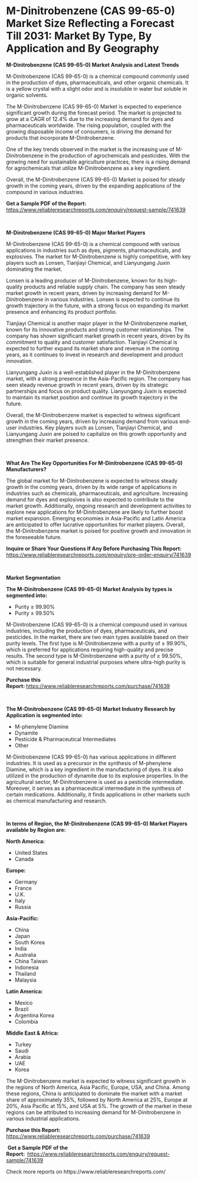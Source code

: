 <p><h1>M-Dinitrobenzene (CAS 99-65-0) Market Size Reflecting a Forecast Till 2031: Market By Type, By Application and By Geography</h1></p><p><strong>M-Dinitrobenzene (CAS 99-65-0) Market Analysis and Latest Trends</strong></p>
<p><p>M-Dinitrobenzene (CAS 99-65-0) is a chemical compound commonly used in the production of dyes, pharmaceuticals, and other organic chemicals. It is a yellow crystal with a slight odor and is insoluble in water but soluble in organic solvents.</p><p>The M-Dinitrobenzene (CAS 99-65-0) Market is expected to experience significant growth during the forecast period. The market is projected to grow at a CAGR of 12.4% due to the increasing demand for dyes and pharmaceuticals worldwide. The rising population, coupled with the growing disposable income of consumers, is driving the demand for products that incorporate M-Dinitrobenzene.</p><p>One of the key trends observed in the market is the increasing use of M-Dinitrobenzene in the production of agrochemicals and pesticides. With the growing need for sustainable agriculture practices, there is a rising demand for agrochemicals that utilize M-Dinitrobenzene as a key ingredient.</p><p>Overall, the M-Dinitrobenzene (CAS 99-65-0) Market is poised for steady growth in the coming years, driven by the expanding applications of the compound in various industries.</p></p>
<p><strong>Get a Sample PDF of the Report:&nbsp;</strong> <a href="https://www.reliableresearchreports.com/enquiry/request-sample/741639">https://www.reliableresearchreports.com/enquiry/request-sample/741639</a></p>
<p>&nbsp;</p>
<p><strong>M-Dinitrobenzene (CAS 99-65-0) Major Market Players</strong></p>
<p><p>M-Dinitrobenzene (CAS 99-65-0) is a chemical compound with various applications in industries such as dyes, pigments, pharmaceuticals, and explosives. The market for M-Dinitrobenzene is highly competitive, with key players such as Lonsen, Tianjiayi Chemical, and Lianyungang Juxin dominating the market.</p><p>Lonsen is a leading producer of M-Dinitrobenzene, known for its high-quality products and reliable supply chain. The company has seen steady market growth in recent years, driven by increasing demand for M-Dinitrobenzene in various industries. Lonsen is expected to continue its growth trajectory in the future, with a strong focus on expanding its market presence and enhancing its product portfolio.</p><p>Tianjiayi Chemical is another major player in the M-Dinitrobenzene market, known for its innovative products and strong customer relationships. The company has shown significant market growth in recent years, driven by its commitment to quality and customer satisfaction. Tianjiayi Chemical is expected to further expand its market share and revenue in the coming years, as it continues to invest in research and development and product innovation.</p><p>Lianyungang Juxin is a well-established player in the M-Dinitrobenzene market, with a strong presence in the Asia-Pacific region. The company has seen steady revenue growth in recent years, driven by its strategic partnerships and focus on product quality. Lianyungang Juxin is expected to maintain its market position and continue its growth trajectory in the future.</p><p>Overall, the M-Dinitrobenzene market is expected to witness significant growth in the coming years, driven by increasing demand from various end-user industries. Key players such as Lonsen, Tianjiayi Chemical, and Lianyungang Juxin are poised to capitalize on this growth opportunity and strengthen their market presence.</p></p>
<p>&nbsp;</p>
<p><strong>What Are The Key Opportunities For M-Dinitrobenzene (CAS 99-65-0) Manufacturers?</strong></p>
<p><p>The global market for M-Dinitrobenzene is expected to witness steady growth in the coming years, driven by its wide range of applications in industries such as chemicals, pharmaceuticals, and agriculture. Increasing demand for dyes and explosives is also expected to contribute to the market growth. Additionally, ongoing research and development activities to explore new applications for M-Dinitrobenzene are likely to further boost market expansion. Emerging economies in Asia-Pacific and Latin America are anticipated to offer lucrative opportunities for market players. Overall, the M-Dinitrobenzene market is poised for positive growth and innovation in the foreseeable future.</p></p>
<p><strong>Inquire or Share Your Questions If Any Before Purchasing This Report:</strong> <a href="https://www.reliableresearchreports.com/enquiry/pre-order-enquiry/741639">https://www.reliableresearchreports.com/enquiry/pre-order-enquiry/741639</a></p>
<p>&nbsp;</p>
<p><strong>Market Segmentation</strong></p>
<p><strong>The M-Dinitrobenzene (CAS 99-65-0) Market Analysis by types is segmented into:</strong></p>
<p><ul><li>Purity ≥ 99.90%</li><li>Purity ≥ 99.50%</li></ul></p>
<p><p>M-Dinitrobenzene (CAS 99-65-0) is a chemical compound used in various industries, including the production of dyes, pharmaceuticals, and pesticides. In the market, there are two main types available based on their purity levels. The first type is M-Dinitrobenzene with a purity of ≥ 99.90%, which is preferred for applications requiring high-quality and precise results. The second type is M-Dinitrobenzene with a purity of ≥ 99.50%, which is suitable for general industrial purposes where ultra-high purity is not necessary.</p></p>
<p><strong>Purchase this Report:&nbsp;</strong><a href="https://www.reliableresearchreports.com/purchase/741639">https://www.reliableresearchreports.com/purchase/741639</a></p>
<p>&nbsp;</p>
<p><strong>The M-Dinitrobenzene (CAS 99-65-0) Market Industry Research by Application is segmented into:</strong></p>
<p><ul><li>M-phenylene Diamine</li><li>Dynamite</li><li>Pesticide & Pharmaceutical Intermediates</li><li>Other</li></ul></p>
<p><p>M-Dinitrobenzene (CAS 99-65-0) has various applications in different industries. It is used as a precursor in the synthesis of M-phenylene Diamine, which is a key ingredient in the manufacturing of dyes. It is also utilized in the production of dynamite due to its explosive properties. In the agricultural sector, M-Dinitrobenzene is used as a pesticide intermediate. Moreover, it serves as a pharmaceutical intermediate in the synthesis of certain medications. Additionally, it finds applications in other markets such as chemical manufacturing and research.</p></p>
<p>&nbsp;</p>
<p><strong>In terms of Region, the M-Dinitrobenzene (CAS 99-65-0) Market Players available by Region are:</strong></p>
<p>
    <p> <strong> North America: </strong>
        <ul>
            <li>United States</li>
            <li>Canada</li>
        </ul>
        </p> 
    <p> <strong> Europe: </strong>
        <ul>
            <li>Germany</li>
            <li>France</li>
            <li>U.K.</li>
            <li>Italy</li>
            <li>Russia</li>
        </ul>
        </p> 
    <p> <strong> Asia-Pacific: </strong>
        <ul>
            <li>China</li>
            <li>Japan</li>
            <li>South Korea</li>
            <li>India</li>
            <li>Australia</li>
            <li>China Taiwan</li>
            <li>Indonesia</li>
            <li>Thailand</li>
            <li>Malaysia</li>
        </ul>
        </p> 
    <p> <strong> Latin America: </strong>
        <ul>
            <li>Mexico</li>
            <li>Brazil</li>
            <li>Argentina Korea</li>
            <li>Colombia</li>
        </ul>
        </p> 
    <p> <strong> Middle East & Africa: </strong>
        <ul>
            <li>Turkey</li>
            <li>Saudi</li>
            <li>Arabia</li>
            <li>UAE</li>
            <li>Korea</li>
        </ul>
    </p>
    </p>
<p><p>The M-Dinitrobenzene market is expected to witness significant growth in the regions of North America, Asia Pacific, Europe, USA, and China. Among these regions, China is anticipated to dominate the market with a market share of approximately 35%, followed by North America at 25%, Europe at 20%, Asia Pacific at 15%, and USA at 5%. The growth of the market in these regions can be attributed to increasing demand for M-Dinitrobenzene in various industrial applications.</p></p>
<p><strong>Purchase this Report: </strong><a href="https://www.reliableresearchreports.com/purchase/741639">https://www.reliableresearchreports.com/purchase/741639</a></p>
<p>&nbsp;<strong>Get a Sample PDF of the Report:&nbsp;&nbsp;</strong><a href="https://www.reliableresearchreports.com/enquiry/request-sample/741639">https://www.reliableresearchreports.com/enquiry/request-sample/741639</a></p>
<p><strong></strong></p>
<p>Check more reports on https://www.reliableresearchreports.com/</p>
